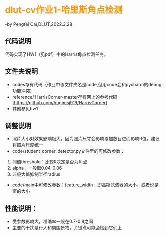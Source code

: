  # <font color= "FF9900">dlut-cv作业1-哈里斯角点检测</font>

 -by Pengfei Cai,DLUT,2022.3.28

## 代码说明

 代码实现了HW1（见pdf）中的Harris角点检测任务。
 
## 文件夹说明

- codes存有代码（作业中该文件夹名是code,但用code会和pycharm的debug功能冲突）
- reference/ HarrisCorner-master存有网上的参考代码[https://github.com/hughesj919/HarrisCorner]
- 其他参见hw1

## 调整说明

- 照片大小对效果影响极大，因为照片尺寸会影响累加数目进而影响R值，建议将照片尺度统一
- code/student_corner_detector.py文件里的可修改参数：
 1. 阈值threshold：比较R决定是否为角点
 2. alpha：一般取0.04-0.06
 3. 非极大值抑制半径radius 
- code/main中可修改参数：feature_width，即高斯滤波器的大小，或者说是窗的大小

## 性能说明：
- 受参数影响大，准确率一般在0.7-0.8之间
- 主要的干扰是行人和周围景物，关键点可能会检到它们上
